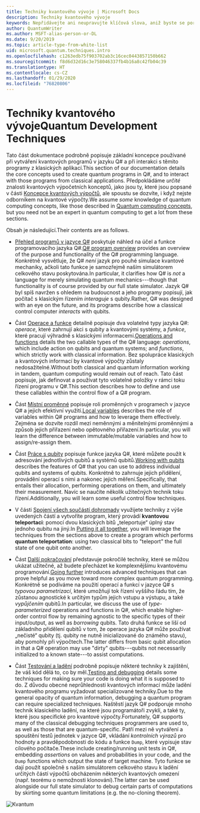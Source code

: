```yaml
---
title: Techniky kvantového vývoje | Microsoft Docs
description: Techniky kvantového vývoje
keywords: Nepřidávejte ani neupravujte klíčová slova, aniž byste se poradili se svým odborníkem na SEO.
author: QuantumWriter
ms.author: MSFT-alias-person-or-DL
ms.date: 9/20/2019
ms.topic: article-type-from-white-list
uid: microsoft.quantum.techniques.intro
ms.openlocfilehash: c1263edb75f903702ab3c16cec0443857150b662
ms.sourcegitcommit: f8d6d32d16c3e758046337fb4b16a8c42fb04c39
ms.translationtype: HT
ms.contentlocale: cs-CZ
ms.lasthandoff: 01/29/2020
ms.locfileid: "76820806"
---
```

# <a name="quantum-development-techniques"></a><span data-ttu-id="7ff08-104">Techniky kvantového vývoje</span><span class="sxs-lookup"><span data-stu-id="7ff08-104">Quantum Development Techniques</span></span>

<span data-ttu-id="7ff08-105">Tato část dokumentace podrobně popisuje základní koncepce používané při vytváření kvantových programů v jazyku Q# a při interakci s těmito programy z klasických aplikací.</span><span class="sxs-lookup"><span data-stu-id="7ff08-105">This section of our documentation details the core concepts used to create quantum programs in Q#, and to interact with those programs from classical applications.</span></span>
<span data-ttu-id="7ff08-106">Předpokládáme *určité* znalosti kvantových výpočetních konceptů, jako jsou ty, které jsou popsané v části [Koncepce kvantových výpočtů](xref:microsoft.quantum.concepts.intro), ale spoustu se dozvíte, i když nejste odborníkem na kvantové výpočty.</span><span class="sxs-lookup"><span data-stu-id="7ff08-106">We assume *some* knowledge of quantum computing concepts, like those described in [Quantum computing concepts](xref:microsoft.quantum.concepts.intro), but you need not be an expert in quantum computing to get a lot from these sections.</span></span>

<span data-ttu-id="7ff08-107">Obsah je následující.</span><span class="sxs-lookup"><span data-stu-id="7ff08-107">Their contents are as follows.</span></span>

- <span data-ttu-id="7ff08-108">[Přehled programů v jazyce Q#](xref:microsoft.quantum.techniques.file-structure) poskytuje náhled na účel a funkce programovacího jazyka Q#.</span><span class="sxs-lookup"><span data-stu-id="7ff08-108">[Q# program overview](xref:microsoft.quantum.techniques.file-structure) provides an overview of the purpose and functionality of the Q# programming language.</span></span> 
    <span data-ttu-id="7ff08-109">Konkrétně vysvětluje, že Q# *není* jazyk pro pouhé simulace kvantové mechaniky, ačkoli tato funkce je samozřejmě naším simulátorem celkového stavu poskytována.</span><span class="sxs-lookup"><span data-stu-id="7ff08-109">In particular, it clarifies how Q# is *not* a language for merely simulating quantum mechanics---though that functionality is of course provided by our full state simulator.</span></span> 
    <span data-ttu-id="7ff08-110">Jazyk Q# byl spíš navržen s ohledem na budoucnost a jeho programy popisují, jak počítač s klasickým řízením *interaguje* s qubity.</span><span class="sxs-lookup"><span data-stu-id="7ff08-110">Rather, Q# was designed with an eye on the future, and its programs describe how a classical control computer *interacts* with qubits.</span></span> 

- <span data-ttu-id="7ff08-111">Část [Operace a funkce](xref:microsoft.quantum.techniques.opsandfunctions) detailně popisuje dva volatelné typy jazyka Q#: *operace*, které zahrnují akci s qubity a kvantovými systémy, a *funkce*, které pracují výhradně s klasickými informacemi.</span><span class="sxs-lookup"><span data-stu-id="7ff08-111">[Operations and functions](xref:microsoft.quantum.techniques.opsandfunctions) details the two callable types of the Q# language: *operations*, which include action on qubits and quantum systems; and *functions*, which strictly work with classical information.</span></span> 
    <span data-ttu-id="7ff08-112">Bez spolupráce klasických a kvantových informací by kvantové výpočty zůstaly nedosažitelné.</span><span class="sxs-lookup"><span data-stu-id="7ff08-112">Without both classical and quantum information working in tandem, quantum computing would remain out of reach.</span></span> 
    <span data-ttu-id="7ff08-113">Tato část popisuje, jak definovat a používat tyto volatelné položky v rámci toku řízení programu v Q#.</span><span class="sxs-lookup"><span data-stu-id="7ff08-113">This section describes how to define and use these callables within the control flow of a Q# program.</span></span>

- <span data-ttu-id="7ff08-114">Část [Místní proměnné](xref:microsoft.quantum.techniques.local-variables) popisuje roli proměnných v programech v jazyce Q# a jejich efektivní využití.</span><span class="sxs-lookup"><span data-stu-id="7ff08-114">[Local variables](xref:microsoft.quantum.techniques.local-variables) describes the role of variables within Q# programs and how to leverage them effectively.</span></span> 
    <span data-ttu-id="7ff08-115">Zejména se dozvíte rozdíl mezi neměnnými a měnitelnými proměnnými a způsob jejich přiřazení nebo opětovného přiřazení.</span><span class="sxs-lookup"><span data-stu-id="7ff08-115">In particular, you will learn the difference between immutable/mutable variables and how to assign/re-assign them.</span></span>

- <span data-ttu-id="7ff08-116">Část [Práce s qubity](xref:microsoft.quantum.techniques.qubits) popisuje funkce jazyka Q#, které můžete použít k adresování jednotlivých qubitů a systémů qubitů.</span><span class="sxs-lookup"><span data-stu-id="7ff08-116">[Working with qubits](xref:microsoft.quantum.techniques.qubits) describes the features of Q# that you can use to address individual qubits and systems of qubits.</span></span> 
    <span data-ttu-id="7ff08-117">Konkrétně to zahrnuje jejich přidělení, provádění operací s nimi a nakonec jejich měření.</span><span class="sxs-lookup"><span data-stu-id="7ff08-117">Specifically, that entails their allocation, performing operations on them, and ultimately their measurement.</span></span> 
    <span data-ttu-id="7ff08-118">Navíc se naučíte několik užitečných technik toku řízení.</span><span class="sxs-lookup"><span data-stu-id="7ff08-118">Additionally, you will learn some useful control flow techniques.</span></span>

- <span data-ttu-id="7ff08-119">V části [Spojení všech součástí dohromady](xref:microsoft.quantum.techniques.puttingittogether) využijete techniky z výše uvedených částí a vytvoříte program, který provádí **kvantovou teleportaci**: pomocí dvou klasických bitů „teleportuje“ úplný stav jednoho qubitu na jiný.</span><span class="sxs-lookup"><span data-stu-id="7ff08-119">In [Putting it all together](xref:microsoft.quantum.techniques.puttingittogether), you will leverage the techniques from the sections above to create a program which performs **quantum teleportation**: using two classical bits to "teleport" the full state of one qubit onto another.</span></span>

- <span data-ttu-id="7ff08-120">Část [Další pokračování](xref:microsoft.quantum.techniques.going-further) představuje pokročilé techniky, které se můžou ukázat užitečné, až budete přecházet ke komplexnějšímu kvantovému programování.</span><span class="sxs-lookup"><span data-stu-id="7ff08-120">[Going further](xref:microsoft.quantum.techniques.going-further) introduces advanced techniques that can prove helpful as you move toward more complex quantum programming.</span></span> 
    <span data-ttu-id="7ff08-121">Konkrétně se podíváme na použití operací a funkcí v jazyce Q# s *typovou parametrizací*, které umožňují tok řízení vyššího řádu tím, že zůstanou agnostické k určitým typům jejich vstupu a výstupu, a také *vypůjčením* qubitů.</span><span class="sxs-lookup"><span data-stu-id="7ff08-121">In particular, we discuss the use of *type-parameterized* operations and functions in Q#, which enable higher-order control flow by remaining agnostic to the specific types of their input/output, as well as *borrowing* qubits.</span></span> 
    <span data-ttu-id="7ff08-122">Tato druhá funkce se liší od základního přidělení qubitů v tom, že operace jazyka Q# může používat „nečisté“ qubity (tj. qubity ne nutně inicializované do známého stavu), aby pomohly při výpočtech.</span><span class="sxs-lookup"><span data-stu-id="7ff08-122">The latter differs from basic qubit allocation in that a Q# operation may use "dirty" qubits---qubits not necessarily initialized to a known state---to assist computations.</span></span>

- <span data-ttu-id="7ff08-123">Část [Testování a ladění](xref:microsoft.quantum.techniques.testing-and-debugging) podrobně popisuje některé techniky k zajištění, že váš kód dělá to, co by měl.</span><span class="sxs-lookup"><span data-stu-id="7ff08-123">[Testing and debugging](xref:microsoft.quantum.techniques.testing-and-debugging) details some techniques for making sure your code is doing what it is supposed to do.</span></span> 
    <span data-ttu-id="7ff08-124">Z důvodu obecné neprůhlednosti kvantových informací může ladění kvantového programu vyžadovat specializované techniky.</span><span class="sxs-lookup"><span data-stu-id="7ff08-124">Due to the general opacity of quantum information, debugging a quantum program can require specialized techniques.</span></span> 
    <span data-ttu-id="7ff08-125">Naštěstí jazyk Q# podporuje mnoho technik klasického ladění, na které jsou programátoři zvyklí, a také ty, které jsou specifické pro kvantové výpočty.</span><span class="sxs-lookup"><span data-stu-id="7ff08-125">Fortunately, Q# supports many of the classical debugging techniques programmers are used to, as well as those that are quantum-specific.</span></span> <span data-ttu-id="7ff08-126">Patří mezi ně vytváření a spouštění testů jednotek v jazyce Q#, vkládání *kontrolních výrazů* pro hodnoty a pravděpodobnosti do kódu a funkce `Dump`, které vypisuje stav cílového počítače.</span><span class="sxs-lookup"><span data-stu-id="7ff08-126">These include creating/running unit tests in Q#, embedding *assertions* on values and probabilities in your code, and the `Dump` functions which output the state of target machine.</span></span> 
    <span data-ttu-id="7ff08-127">Tyto funkce se dají použít společně s naším simulátorem celkového stavu k ladění určitých částí výpočtů obcházením některých kvantových omezení (např. teorému o nemožnosti klonování).</span><span class="sxs-lookup"><span data-stu-id="7ff08-127">The latter can be used alongside our full state simulator to debug certain parts of computations by skirting some quantum limitations (e.g. the no-cloning theorem).</span></span>


![Kvantum](~/media/mobius_strip_preview.png)
